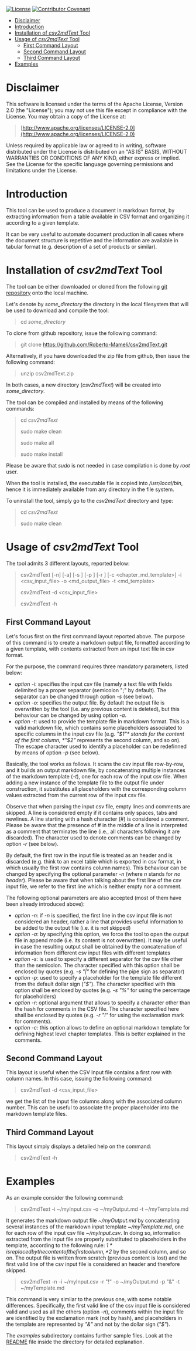 [![License](https://img.shields.io/badge/License-Apache%202.0-blue.svg)](https://opensource.org/licenses/Apache-2.0)
[![Contributor Covenant](https://img.shields.io/badge/Contributor%20Covenant-2.1-4baaaa.svg)](code_of_conduct.md)

- [Disclaimer](#disclaimer)
- [Introduction](#introduction)
- [Installation of *csv2mdText* Tool](#installation-of-csv2mdtext-tool)
- [Usage of *csv2mdText* Tool](#usage-of-csv2mdtext-tool)
  - [First Command Layout](#first-command-layout)
  - [Second Command Layout](#second-command-layout)
  - [Third Command Layout](#third-command-layout)
- [Examples](#examples)


# Disclaimer
This software is licensed under the terms of the Apache License, Version 2.0 (the "License"); you may not use this file except in compliance with the License. You may obtain a copy of the License at:

> [http://www.apache.org/licenses/LICENSE-2.0](http://www.apache.org/licenses/LICENSE-2.0)

Unless required by applicable law or agreed to in writing, software distributed under the License is distributed on an "AS IS" BASIS, WITHOUT WARRANTIES OR CONDITIONS OF ANY KIND, either express or implied. See the License for the specific language governing permissions and limitations under the License.

# Introduction
This tool can be used to produce a document in markdown format, by extracting information from a table available in CSV format and organizing it according to a given template.

It can be very useful to automate document production in all cases where the document structure is repetitive and the information are available in tabular format (e.g. description of a set of products or similar). 


# Installation of *csv2mdText* Tool
The tool can be either downloaded or cloned from the following [git repository](https://github.com/Roberto-Mameli/csv2mdText) onto the local machine.

Let's denote by *some_directory* the directory in the local filesystem that will be used to download and compile the tool:

> cd *some_directory*

To clone from github repository, issue the following command:

> git clone https://github.com/Roberto-Mameli/csv2mdText.git

Alternatively, if you have downloaded the zip file from github, then issue the following command:

> unzip csv2mdText.zip

In both cases, a new directory (*csv2mdText*) will be created into *some_directory*.

The tool can be compiled and installed by means of the following commands:

> cd *csv2mdText*
> 
> sudo make clean
> 
> sudo make all
> 
> sudo make install


Please be aware that *sudo* is not needed in case compilation is done by *root* user.

When the tool is installed, the executable file is copied into */usr/local/bin*, hence it is immediately available from any directory in the file system.

To uninstall the tool, simply go to the *csv2mdText* directory and type:

> cd *csv2mdText*
> 
> sudo make clean


# Usage of *csv2mdText* Tool
The tool admits 3 different layouts, reported below:

> csv2mdText [-n] [-a] [-s <separator>] [-p <placeholder>] [-r <remark>] [-c <chapter_md_template>] -i <csv_input_file> -o <md_output_file> -t <md_template>
> 
> csv2mdText -d <csv_input_file>
> 
> csv2mdText -h

## First Command Layout
Let's focus first on the first command layout reported above. The purpose of this command is to create a markdown output file, formatted according to a given template, with contents extracted from an input text file in csv format.

For the purpose, the command requires three mandatory parameters, listed below:

- *option -i*: specifies the input csv file (namely a text file with fields delimited by a proper separator (semicolon ";" by default). The separator can be changed through option *-s* (see below).
- *option -o*: specifies the output file. By default the output file is overwritten by the tool (i.e. any previous content is deleted), but this behaviour can be changed by using option *-a*.
- *option -t*: used to provide the template file in markdown format. This is a valid markdown file, which contains some placeholders associated to specific columns in the input csv file (e.g. *"$1"* stands for the content of the first column, *"$2"* represents the second column, and so on). The escape character used to identify a placeholder can be redefinned by means of option *-p* (see below).

Basically, the tool works as follows. It scans the csv input file row-by-row, and it builds an output markdown file, by concatenating multiple instances of the markdown template (*-t*), one for each row of the input csv file. When adding a new instance of the template file to the output file under construction, it substitutes all placeholders with the corresponding column values extracted from the current row of the input csv file.

Observe that when parsing the input csv file, empty lines and comments are skipped. A line is considered empty if it contains only spaces, tabs and newlines. A line starting with a hash character (#) is considered a comment. Please be aware that the presence of # in the middle of a line is interpreted as a comment that terminates the line (i.e., all characters following it are discarded). The character used to denote comments can be changed by option *-r* (see below).

By default, the first row in the input file is treated as an header and is discarded (e.g. think to an excel table which is exported in csv format, in which usually the first row contains column names). This behaviour can be changed by specifying the optional parameter *-n* (where *n* stands for *no header*). Please be aware that when talking about the first line of the csv input file, we refer to the first line which is neither empty nor a comment.

The following optional parameters are also accepted (most of them have been already introduced above):

- *option -n*: if *-n* is specified, the first line in the csv input file is not considered an header, rather a line that provides useful information to be added to the output file (i.e. it is not skipped)
- *option -a*: by specifying this option, we force the tool to open the output file in append mode (i.e. its content is not overwritten). It may be useful in case the resulting output shall be obtained by the concatenation of information from different csv input files with different templates
- *option -s*: is used to specify a different separator for the csv file other than the semicolon. The character specified with this option shall be enclosed by quotes (e.g. *-s "|"* for defining the pipe sign as separator)
- *option -p*: used to specify a placeholder for the template file different from the default dollar sign (*"$"*). The character specified with this option shall be enclosed by quotes (e.g. *-s "%"* for using the percentage for placeholders)
- *option -r*: optional argument that allows to specify a character other than the hash for comments in the CSV file. The character specified here shall be enclosed by quotes (e.g. *-r "!"* for using the exclamation mark for comments).
- *option -c*: this option allows to define an optional markdown template for defining highest level chapter templates. This is better explained in the comments.

## Second Command Layout
This layout is useful when the CSV Input file contains a first row with column names. In this case, issuing the fiollowing command:

> csv2mdText -d <csv_input_file>

we get the list of the input file columns along with the associated column number. This can be useful to associate the proper placeholder into the markdown template files. 


## Third Command Layout
This layout simply displays a detailed help on the command:

> csv2mdText -h

# Examples
As an example consider the following command:

> csv2mdText -i ~/myInput.csv -o ~/myOutput.md -t ~/myTemplate.md

It generates the markdown output file *~/myOutput.md* by concatenating several instances of the markdown input template *~/myTemplate.md*, one for each row of the input csv file *~/myInput.csv*. In doing so, information extracted from the input file are properly substituted to placeholders in the template, according to the following rule: *$1* is replaced by the content of the first column, *$2* by the second column, and so on. The output file is written from scratch (previous content
is lost) and the first valid line of the csv input file is considered an header and therefore skipped.

> csv2mdText -n -i ~/myInput.csv -r "!" -o ~/myOutput.md -p "&" -t ~/myTemplate.md

This command is very similar to the previous one, with some notable differences. Specifically, the first valid line of the csv input file is considered valid and used as all the others (option *-n*), comments within the input file are identified by the exclamation mark (not by hash), and placeholders in the template are represented by *"&"* and not by the dollar sign (*"$"*).

The *examples* subdirectory contains further sample files. Look at the [README](./examples/README.md) file inside the directory for detailed explanation.
